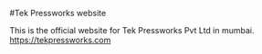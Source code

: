 #Tek Pressworks website

This is the official website for Tek Pressworks Pvt Ltd in mumbai.
https://tekpressworks.com
